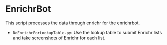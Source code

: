 # EnrichrBot

This script processes the data through enrichr for the enrichrbot.

- `DoEnrichrForLookupTable.py`: Use the lookup table to submit Enrichr lists and take screenshots of Enrichr for each list.

